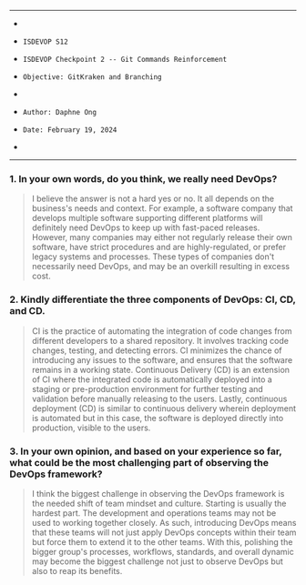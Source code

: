 **********************************************************************
*
*     ISDEVOP S12
*     ISDEVOP Checkpoint 2 -- Git Commands Reinforcement
*     Objective: GitKraken and Branching
*     
*     Author: Daphne Ong
*     Date: February 19, 2024
*     
**********************************************************************

### 1. In your own words, do you think, we really need DevOps?

> I believe the answer is not a hard yes or no. It all depends on the business's needs and context. For example, a software company that develops multiple software supporting different platforms will definitely need DevOps to keep up with fast-paced releases. However, many companies may either not regularly release their own software, have strict procedures and are highly-regulated, or prefer legacy systems and processes. These types of companies don't necessarily need DevOps, and may be an overkill resulting in excess cost. 

### 2. Kindly differentiate the three components of DevOps: CI, CD, and CD.

> CI is the practice of automating the integration of code changes from different developers to a shared repository. It involves tracking code changes, testing, and detecting errors. CI minimizes the chance of introducing any issues to the software, and ensures that the software remains in a working state. Continuous Delivery (CD) is an extension of CI where the integrated code is automatically deployed into a staging or pre-production environment for further testing and validation before manually releasing to the users. Lastly, continuous deployment (CD) is similar to continuous delivery wherein deployment is automated but in this case, the software is deployed directly into production, visible to the users.

### 3. In your own opinion, and based on your experience so far, what could be the most challenging part of observing the DevOps framework?

> I think the biggest challenge in observing the DevOps framework is the needed shift of team mindset and culture. Starting is usually the hardest part. The development and operations teams may not be used to working together closely. As such, introducing DevOps means that these teams will not just apply DevOps concepts within their team but force them to extend it to the other teams. With this, polishing the bigger group's processes, workflows, standards, and overall dynamic may become the biggest challenge not just to observe DevOps but also to reap its benefits.